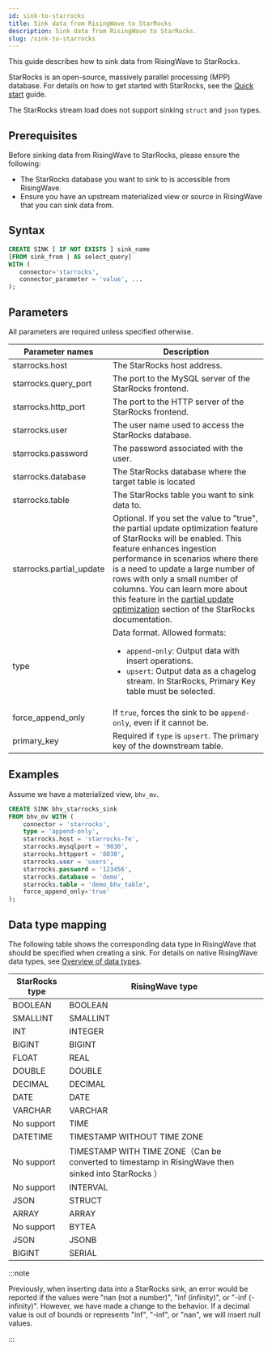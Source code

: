 ```yaml
---
id: sink-to-starrocks
title: Sink data from RisingWave to StarRocks
description: Sink data from RisingWave to StarRocks.
slug: /sink-to-starrocks 
---
```


This guide describes how to sink data from RisingWave to StarRocks.

StarRocks is an open-source, massively parallel processing (MPP) database. For details on how to get started with StarRocks, see the [Quick start](https://docs.starrocks.io/docs/quick_start/) guide.

The StarRocks stream load does not support sinking `struct` and `json` types.

## Prerequisites

Before sinking data from RisingWave to StarRocks, please ensure the following:

- The StarRocks database you want to sink to is accessible from RisingWave.
- Ensure you have an upstream materialized view or source in RisingWave that you can sink data from.

## Syntax

```sql
CREATE SINK [ IF NOT EXISTS ] sink_name
[FROM sink_from | AS select_query]
WITH (
   connector='starrocks',
   connector_parameter = 'value', ...
);
```

## Parameters

All parameters are required unless specified otherwise.

| Parameter names | Description |
| --------------- | ---------------------------------------------------------------------- |
| starrocks.host  | The StarRocks host address. |
| starrocks.query_port | The port to the MySQL server of the StarRocks frontend. |
| starrocks.http_port | The port to the HTTP server of the StarRocks frontend.|
| starrocks.user | The user name used to access the StarRocks database. |
| starrocks.password | The password associated with the user. |
| starrocks.database | The StarRocks database where the target table is located |
| starrocks.table | The StarRocks table you want to sink data to. |
| starrocks.partial_update | Optional. If you set the value to "true", the partial update optimization feature of StarRocks will be enabled. This feature enhances ingestion performance in scenarios where there is a need to update a large number of rows with only a small number of columns. You can learn more about this feature in the [partial update optimization](https://docs.starrocks.io/docs/sql-reference/sql-statements/data-manipulation/UPDATE/#partial-updates-in-column-mode-since-v31) section of the StarRocks documentation.|
| type | Data format. Allowed formats:<ul><li> `append-only`: Output data with insert operations.</li><li> `upsert`: Output data as a chagelog stream. In StarRocks, Primary Key table must be selected. </li></ul> |
| force_append_only | If `true`, forces the sink to be `append-only`, even if it cannot be. |
| primary_key | Required if `type` is `upsert`. The primary key of the downstream table. |

## Examples

Assume we have a materialized view, `bhv_mv`.

```sql
CREATE SINK bhv_starrocks_sink
FROM bhv_mv WITH (
    connector = 'starrocks',
    type = 'append-only',
    starrocks.host = 'starrocks-fe',
    starrocks.mysqlport = '9030',
    starrocks.httpport = '8030',
    starrocks.user = 'users',
    starrocks.password = '123456',
    starrocks.database = 'demo',
    starrocks.table = 'demo_bhv_table',
    force_append_only='true'
);
```

## Data type mapping

The following table shows the corresponding data type in RisingWave that should be specified when creating a sink. For details on native RisingWave data types, see [Overview of data types](/sql/sql-data-types.md).

| StarRocks type | RisingWave type |
|----------------|-----------------|
| BOOLEAN | BOOLEAN |
| SMALLINT | SMALLINT |
| INT | INTEGER |
| BIGINT | BIGINT |
| FLOAT | REAL |
| DOUBLE | DOUBLE |
| DECIMAL | DECIMAL |
| DATE | DATE |
| VARCHAR | VARCHAR |
| No support | TIME |
| DATETIME | TIMESTAMP WITHOUT TIME ZONE |
| No support | TIMESTAMP WITH TIME ZONE（Can be converted to timestamp in RisingWave then sinked into StarRocks ）|
| No support | INTERVAL |
| JSON | STRUCT |
| ARRAY | ARRAY |
| No support | BYTEA |
| JSON | JSONB |
| BIGINT | SERIAL |

:::note

Previously, when inserting data into a StarRocks sink, an error would be reported if the values were "nan (not a number)", "inf (infinity)", or "-inf (-infinity)". However, we have made a change to the behavior. If a decimal value is out of bounds or represents "inf", "-inf", or "nan", we will insert null values. 

:::
